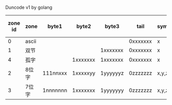 
Duncode v1 by golang

| zone id | zone  | byte1     | byte2     | byte3    | tail     | symbols | languages   | bytes pre char |
|---------|-------|-----------|-----------|----------|----------|---------|-------------|----------------|
|       0 | ascii |           |           |          | 0xxxxxxx | x       | ascii       |              1 |
|       1 | 双节  |           |           | 1xxxxxxx | 0xxxxxxx | x       | HanZI…      |              2 |
|       4 | 孤字  |           | 1xxxxxxx  | 1xxxxxxx | 0xxxxxxx | x       | rare        |              3 |
|       2 | 8位字 | 111nnxxx  | 1xxxxxyy  | 1yyyyyyz | 0zzzzzzz | x,y,z   | Greek…      |           1.33 |
|       3 | 7位字 | 1nnnnnnn  | 1xxxxxxx  | 1yyyyyyy | 0zzzzzzz | x,y,z   | Devanagari… |           1.33 |